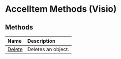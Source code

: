 
# AccelItem Methods (Visio)

## Methods



|**Name**|**Description**|
|:-----|:-----|
|[Delete](67c37ef6-3aa5-3fb2-fe31-c3c546c11d44.md)|Deletes an object.|
